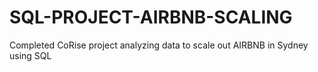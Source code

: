# SQL-PROJECT-AIRBNB-SCALING
Completed CoRise project analyzing data to scale out AIRBNB in Sydney using SQL
